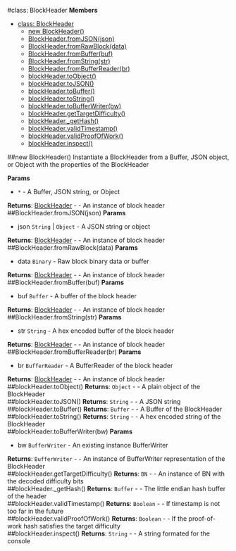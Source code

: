 <a name="BlockHeader"></a>
#class: BlockHeader
**Members**

* [class: BlockHeader](#BlockHeader)
  * [new BlockHeader()](#new_BlockHeader)
  * [BlockHeader.fromJSON(json)](#BlockHeader.fromJSON)
  * [BlockHeader.fromRawBlock(data)](#BlockHeader.fromRawBlock)
  * [BlockHeader.fromBuffer(buf)](#BlockHeader.fromBuffer)
  * [BlockHeader.fromString(str)](#BlockHeader.fromString)
  * [BlockHeader.fromBufferReader(br)](#BlockHeader.fromBufferReader)
  * [blockHeader.toObject()](#BlockHeader#toObject)
  * [blockHeader.toJSON()](#BlockHeader#toJSON)
  * [blockHeader.toBuffer()](#BlockHeader#toBuffer)
  * [blockHeader.toString()](#BlockHeader#toString)
  * [blockHeader.toBufferWriter(bw)](#BlockHeader#toBufferWriter)
  * [blockHeader.getTargetDifficulty()](#BlockHeader#getTargetDifficulty)
  * [blockHeader._getHash()](#BlockHeader#_getHash)
  * [blockHeader.validTimestamp()](#BlockHeader#validTimestamp)
  * [blockHeader.validProofOfWork()](#BlockHeader#validProofOfWork)
  * [blockHeader.inspect()](#BlockHeader#inspect)

<a name="new_BlockHeader"></a>
##new BlockHeader()
Instantiate a BlockHeader from a Buffer, JSON object, or Object with
the properties of the BlockHeader

**Params**

-  `*` - A Buffer, JSON string, or Object  

**Returns**: [BlockHeader](#BlockHeader) - - An instance of block header  
<a name="BlockHeader.fromJSON"></a>
##BlockHeader.fromJSON(json)
**Params**

- json `String` | `Object` - A JSON string or object  

**Returns**: [BlockHeader](#BlockHeader) - - An instance of block header  
<a name="BlockHeader.fromRawBlock"></a>
##BlockHeader.fromRawBlock(data)
**Params**

- data `Binary` - Raw block binary data or buffer  

**Returns**: [BlockHeader](#BlockHeader) - - An instance of block header  
<a name="BlockHeader.fromBuffer"></a>
##BlockHeader.fromBuffer(buf)
**Params**

- buf `Buffer` - A buffer of the block header  

**Returns**: [BlockHeader](#BlockHeader) - - An instance of block header  
<a name="BlockHeader.fromString"></a>
##BlockHeader.fromString(str)
**Params**

- str `String` - A hex encoded buffer of the block header  

**Returns**: [BlockHeader](#BlockHeader) - - An instance of block header  
<a name="BlockHeader.fromBufferReader"></a>
##BlockHeader.fromBufferReader(br)
**Params**

- br `BufferReader` - A BufferReader of the block header  

**Returns**: [BlockHeader](#BlockHeader) - - An instance of block header  
<a name="BlockHeader#toObject"></a>
##blockHeader.toObject()
**Returns**: `Object` - - A plain object of the BlockHeader  
<a name="BlockHeader#toJSON"></a>
##blockHeader.toJSON()
**Returns**: `String` - - A JSON string  
<a name="BlockHeader#toBuffer"></a>
##blockHeader.toBuffer()
**Returns**: `Buffer` - - A Buffer of the BlockHeader  
<a name="BlockHeader#toString"></a>
##blockHeader.toString()
**Returns**: `String` - - A hex encoded string of the BlockHeader  
<a name="BlockHeader#toBufferWriter"></a>
##blockHeader.toBufferWriter(bw)
**Params**

- bw `BufferWriter` - An existing instance BufferWriter  

**Returns**: `BufferWriter` - - An instance of BufferWriter representation of the BlockHeader  
<a name="BlockHeader#getTargetDifficulty"></a>
##blockHeader.getTargetDifficulty()
**Returns**: `BN` - - An instance of BN with the decoded difficulty bits  
<a name="BlockHeader#_getHash"></a>
##blockHeader._getHash()
**Returns**: `Buffer` - - The little endian hash buffer of the header  
<a name="BlockHeader#validTimestamp"></a>
##blockHeader.validTimestamp()
**Returns**: `Boolean` - - If timestamp is not too far in the future  
<a name="BlockHeader#validProofOfWork"></a>
##blockHeader.validProofOfWork()
**Returns**: `Boolean` - - If the proof-of-work hash satisfies the target difficulty  
<a name="BlockHeader#inspect"></a>
##blockHeader.inspect()
**Returns**: `String` - - A string formated for the console  
